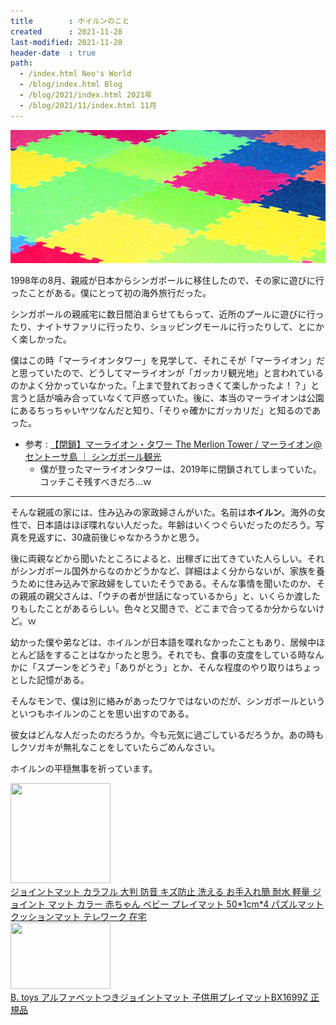 ```yaml
---
title        : ホイルンのこと
created      : 2021-11-28
last-modified: 2021-11-28
header-date  : true
path:
  - /index.html Neo's World
  - /blog/index.html Blog
  - /blog/2021/index.html 2021年
  - /blog/2021/11/index.html 11月
---
```


![1998年8月](./28-01-01.jpg)

1998年の8月、親戚が日本からシンガポールに移住したので、その家に遊びに行ったことがある。僕にとって初の海外旅行だった。

シンガポールの親戚宅に数日間泊まらせてもらって、近所のプールに遊びに行ったり、ナイトサファリに行ったり、ショッピングモールに行ったりして、とにかく楽しかった。

僕はこの時「マーライオンタワー」を見学して、それこそが「マーライオン」だと思っていたので、どうしてマーライオンが「ガッカリ観光地」と言われているのかよく分かっていなかった。「上まで登れておっきくて楽しかったよ！？」と言うと話が噛み合っていなくて戸惑っていた。後に、本当のマーライオンは公園にあるちっちゃいヤツなんだと知り、「そりゃ確かにガッカリだ」と知るのであった。

- 参考 : [【閉鎖】マーライオン・タワー The Merlion Tower / マーライオン@セントーサ島 ｜ シンガポール観光](https://tripnote.jp/singapore/place-merlion-tower)
  - 僕が登ったマーライオンタワーは、2019年に閉鎖されてしまっていた。コッチこそ残すべきだろ…ｗ

---

そんな親戚の家には、住み込みの家政婦さんがいた。名前は**ホイルン**。海外の女性で、日本語はほぼ喋れない人だった。年齢はいくつぐらいだったのだろう。写真を見返すに、30歳前後じゃなかろうかと思う。

後に両親などから聞いたところによると、出稼ぎに出てきていた人らしい。それがシンガポール国外からなのかどうかなど、詳細はよく分からないが、家族を養うために住み込みで家政婦をしていたそうである。そんな事情を聞いたのか、その親戚の親父さんは、「ウチの者が世話になっているから」と、いくらか渡したりもしたことがあるらしい。色々と又聞きで、どこまで合ってるか分からないけど。ｗ

幼かった僕や弟などは、ホイルンが日本語を喋れなかったこともあり、居候中ほとんど話をすることはなかったと思う。それでも、食事の支度をしている時なんかに「スプーンをどうぞ」「ありがとう」とか、そんな程度のやり取りはちょっとした記憶がある。

そんなモンで、僕は別に絡みがあったワケではないのだが、シンガポールというといつもホイルンのことを思い出すのである。

彼女はどんな人だったのだろうか。今も元気に過ごしているだろうか。あの時もしクソガキが無礼なことをしていたらごめんなさい。

ホイルンの平穏無事を祈っています。

<div class="ad-amazon">
  <div class="ad-amazon-image">
    <a href="https://www.amazon.co.jp/dp/B089SFKKJJ?tag=neos21-22&amp;linkCode=osi&amp;th=1&amp;psc=1">
      <img src="https://m.media-amazon.com/images/I/51Dgvr3azPL._SL160_.jpg" width="160" height="160">
    </a>
  </div>
  <div class="ad-amazon-info">
    <div class="ad-amazon-title">
      <a href="https://www.amazon.co.jp/dp/B089SFKKJJ?tag=neos21-22&amp;linkCode=osi&amp;th=1&amp;psc=1">ジョイントマット カラフル 大判 防音 キズ防止 洗える お手入れ簡 耐水 軽量 ジョイント マット カラー 赤ちゃん ベビー プレイマット 50*1cm*4 パズルマット クッションマット テレワーク 在宅</a>
    </div>
  </div>
</div>

<div class="ad-amazon">
  <div class="ad-amazon-image">
    <a href="https://www.amazon.co.jp/dp/B08JV3QPJL?tag=neos21-22&amp;linkCode=osi&amp;th=1&amp;psc=1">
      <img src="https://m.media-amazon.com/images/I/51S1XRGGoUL._SL160_.jpg" width="160" height="106">
    </a>
  </div>
  <div class="ad-amazon-info">
    <div class="ad-amazon-title">
      <a href="https://www.amazon.co.jp/dp/B08JV3QPJL?tag=neos21-22&amp;linkCode=osi&amp;th=1&amp;psc=1">B. toys アルファベットつきジョイントマット 子供用プレイマットBX1699Z 正規品</a>
    </div>
  </div>
</div>
